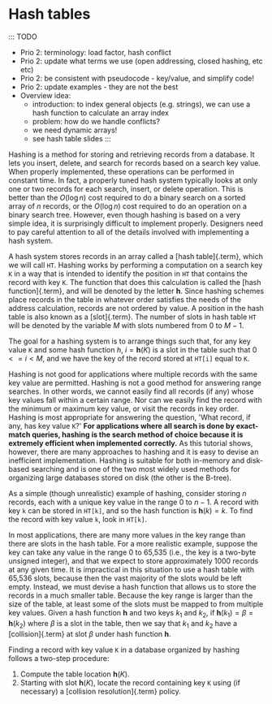 
# Hash tables

::: TODO
- Prio 2: terminology: load factor, hash conflict
- Prio 2: update what terms we use (open addressing, closed hashing, etc etc)
- Prio 2: be consistent with pseudocode - key/value, and simplify code!
- Prio 2: update examples - they are not the best
- Overview idea:
    - introduction: to index general objects (e.g. strings), we can use a hash function to calculate an array index
    - problem: how do we handle conflicts?
    - we need dynamic arrays!
    - see hash table slides
:::

Hashing is a method for storing and retrieving records from a database.
It lets you insert, delete, and search for records based on a search key
value. When properly implemented, these operations can be performed in
constant time. In fact, a properly tuned hash system typically looks at
only one or two records for each search, insert, or delete operation.
This is better than the $O(\log n)$ cost required to do a binary search
on a sorted array of $n$ records, or the $O(\log n)$ cost required to do
an operation on a binary search tree. However, even though hashing is
based on a very simple idea, it is surprisingly difficult to implement
properly. Designers need to pay careful attention to all of the details
involved with implementing a hash system.

A hash system stores records in an array called a
[hash table]{.term}, which we will call `HT`.
Hashing works by performing a computation on a search key `K` in a way
that is intended to identify the position in `HT` that contains the
record with key `K`. The function that does this calculation is called
the [hash function]{.term}, and will be denoted by the letter **h**. Since hashing
schemes place records in the table in whatever order satisfies the needs
of the address calculation, records are not ordered by value. A position
in the hash table is also known as a [slot]{.term}. The number of slots in hash table `HT` will be denoted by
the variable $M$ with slots numbered from 0 to $M-1$.

The goal for a hashing system is to arrange things such that, for any
key value `K` and some hash function $h$, $i = \mathbf{h}(K)$ is a slot
in the table such that $0 <= i < M$, and we have the key of the record
stored at `HT[i]` equal to `K`.

Hashing is not good for applications where multiple records with the
same key value are permitted. Hashing is not a good method for answering
range searches. In other words, we cannot easily find all records (if
any) whose key values fall within a certain range. Nor can we easily
find the record with the minimum or maximum key value, or visit the
records in key order. Hashing is most appropriate for answering the
question, 'What record, if any, has key value `K`?' **For applications
where all search is done by exact-match queries, hashing is the search
method of choice because it is extremely efficient when implemented
correctly.** As this tutorial shows, however, there are many approaches
to hashing and it is easy to devise an inefficient implementation.
Hashing is suitable for both in-memory and disk-based searching and is
one of the two most widely used methods for organizing large databases
stored on disk (the other is the B-tree).

As a simple (though unrealistic) example of hashing, consider storing
$n$ records, each with a unique key value in the range 0 to $n-1$. A
record with key `k` can be stored in `HT[k]`, and so the hash function
is $\mathbf{h}(k) = k$. To find the record with key value `k`, look in
`HT[k]`.

<inlineav id="hashIntroCON" src="Hashing/hashIntroCON.js" name="Hashing Intro Slideshow" links="Hashing/hashIntroCON.css"/>

In most applications, there are many more values in the key range than
there are slots in the hash table. For a more realistic example, suppose
the key can take any value in the range 0 to 65,535 (i.e., the key is a
two-byte unsigned integer), and that we expect to store approximately
1000 records at any given time. It is impractical in this situation to
use a hash table with 65,536 slots, because then the vast majority of
the slots would be left empty. Instead, we must devise a hash function
that allows us to store the records in a much smaller table. Because the
key range is larger than the size of the table, at least some of the
slots must be mapped to from multiple key values. Given a hash function
**h** and two keys $k_1$ and $k_2$, if
$\mathbf{h}(k_1) = \beta = \mathbf{h}(k_2)$ where $\beta$ is a slot in
the table, then we say that $k_1$ and $k_2$ have a
[collision]{.term} at slot $\beta$ under hash
function **h**.

Finding a record with key value `K` in a database organized by hashing
follows a two-step procedure:

1.  Compute the table location $\mathbf{h}(K)$.
2.  Starting with slot $\mathbf{h}(K)$, locate the record containing key
    `K` using (if necessary) a
    [collision resolution]{.term} policy.
